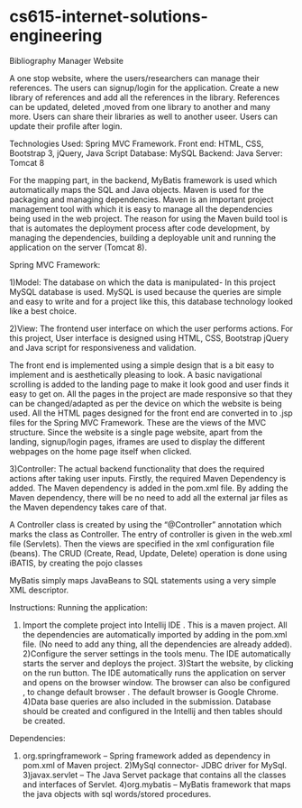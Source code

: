 # cs615-internet-solutions-engineering

Bibliography Manager Website

A one stop website, where the users/researchers can manage their references.
The users can signup/login for the application. Create a new library of references and add all the references in the library.
References can be updated, deleted ,moved from one library to another and many more.
Users can share their libraries as well to another useer.
Users can update their profile after login.

Technologies Used:
Spring MVC Framework.
Front end: HTML, CSS, Bootstrap 3, jQuery, Java Script
Database: MySQL
Backend: Java
Server: Tomcat 8

For the mapping part, in the backend, MyBatis framework is used which automatically maps the SQL and Java objects.
Maven is used for the packaging and managing dependencies. Maven is an important project management tool with which it is easy to manage all the dependencies being used in the web project.
The reason for using the Maven build tool is that is automates the deployment process after code development, by managing the dependencies, building a deployable unit and running the application on the server (Tomcat 8).

Spring MVC Framework:

1)Model:
The database on which the data is manipulated- In this project MySQL database is used.
MySQL is used because the queries are simple and easy to write and for a project like this, this database technology looked like a best choice.

2)View:
The frontend user interface on which the user performs actions. For this project, User interface is designed using HTML, CSS, Bootstrap 
jQuery and Java script for responsiveness and validation.

The front end is implemented using a simple design that is a bit easy to implement and is aesthetically pleasing to look.
A basic navigational scrolling is added to the landing page to make it look good and user finds it easy to get on.
All the pages in the project are made responsive so that they can be changed/adapted as per the device on which the website is being used.
All the HTML pages designed for the front end are converted in to .jsp files for the Spring MVC Framework. These are the views of the MVC structure.
Since the website is a single page website, apart from the landing, signup/login pages, iframes are used to display the different webpages on the home page itself when clicked.

3)Controller:
The actual backend functionality that does the required actions after taking user inputs.
Firstly, the required Maven Dependency is added. The Maven dependency is added in the pom.xml file. By adding the Maven dependency, there will be no need to add all the external jar files as the Maven dependency takes care of that.

A Controller class is created by using the “@Controller” annotation which marks the class as Controller.
The entry of controller is given in the web.xml file (Servlets).
Then the views are specified in the xml configuration file (beans).
The CRUD (Create, Read, Update, Delete) operation is done using iBATIS, by creating the pojo classes

MyBatis simply maps JavaBeans to SQL statements using a very simple XML descriptor.

Instructions:
Running the application:
1) Import the complete project into Intellij IDE . This is a maven project. All the dependencies are automatically imported by adding in the pom.xml file. (No need to add any thing, all the dependencies are already added).
2)Configure the server settings in the tools menu. The IDE automatically starts the server and deploys the project.
3)Start the website, by clicking on the run button. The IDE automatically runs the application on server and opens on the browser window. The browser can also be configured , to change default browser . The default browser is Google Chrome.
4)Data base queries are also included in the submission. Database should be created and configured in the Intellij and then tables should be created.


Dependencies:
1) org.springframework – Spring framework added as dependency in pom.xml of Maven project.
2)MySql connector- JDBC driver for MySql.
3)javax.servlet – The Java Servet package that contains all the classes and interfaces of Servlet.
4)org.mybatis – MyBatis framework that maps the java objects with sql words/stored procedures.



